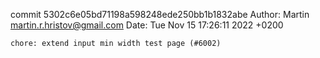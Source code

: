 commit 5302c6e05bd71198a598248ede250bb1b1832abe
Author: Martin <martin.r.hristov@gmail.com>
Date:   Tue Nov 15 17:26:11 2022 +0200

    chore: extend input min width test page (#6002)
